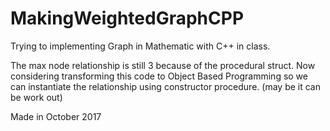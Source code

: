 # MakingWeightedGraphCPP

Trying to implementing Graph in Mathematic with C++ in class.

The max node relationship is still 3 because of the procedural struct.
Now considering transforming this code to Object Based Programming so we can instantiate the relationship using constructor procedure. (may be it can be work out)  

Made in October 2017

